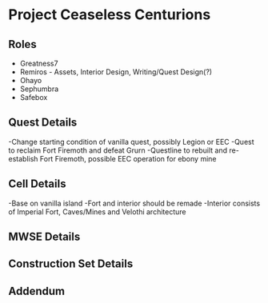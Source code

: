 # Project Ceaseless Centurions

## Roles

- Greatness7
- Remiros - Assets, Interior Design, Writing/Quest Design(?)
- Ohayo
- Sephumbra
- Safebox

## Quest Details
-Change starting condition of vanilla quest, possibly Legion or EEC
-Quest to reclaim Fort Firemoth and defeat Grurn
-Questline to rebuilt and re-establish Fort Firemoth, possible EEC operation for ebony mine

## Cell Details
-Base on vanilla island
-Fort and interior should be remade
-Interior consists of Imperial Fort, Caves/Mines and Velothi architecture

## MWSE Details

## Construction Set Details

## Addendum
